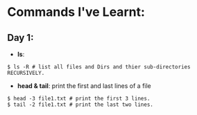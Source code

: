 # Commands I've Learnt:
## Day 1:

- **ls**:
```shell
$ ls -R # list all files and Dirs and thier sub-directories RECURSIVELY.
```

- **head & tail**: print the first and last lines of a file
```shell
$ head -3 file1.txt # print the first 3 lines.
$ tail -2 file1.txt # print the last two lines.
```